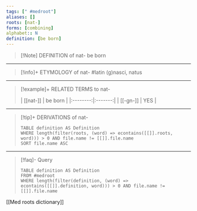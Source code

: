 ```yaml
---
tags: [" #medroot"]
aliases: []
roots: [nat-]
forms: [combining]
alphabet:: N
definition: [be born]
---
```

>[!Note] DEFINITION of nat-
>be born
_____
>[!info]+ ETYMOLOGY of nat-
>#latin (g)nasci, natus
_____
>[!example]+ RELATED TERMS to nat-
>
>| [[nat-]] | be born |
|:--------:|:-------:|
| [[-gn-]] |   YES   |
_____
>[!tip]+ DERIVATIONS of nat-
>```dataview
>TABLE definition AS Definition 
>WHERE length(filter(roots, (word) => econtains([[]].roots, word))) > 0 AND file.name != [[]].file.name
>SORT file.name ASC
>```
___
>[!faq]- Query
>```dataview
>TABLE definition AS Definition
>FROM #medroot
>WHERE length(filter(definition, (word) => econtains([[]].definition, word))) > 0 AND file.name != [[]].file.name
>```

[[Med roots dictionary]]